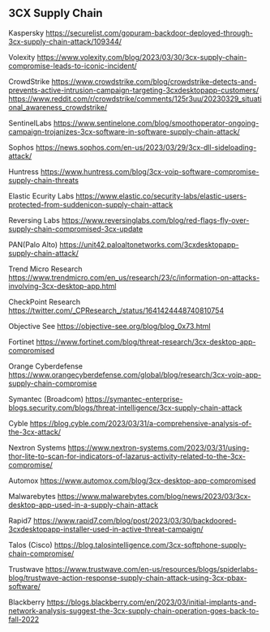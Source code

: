 
## 3CX Supply Chain

Kaspersky 
https://securelist.com/gopuram-backdoor-deployed-through-3cx-supply-chain-attack/109344/

Volexity
https://www.volexity.com/blog/2023/03/30/3cx-supply-chain-compromise-leads-to-iconic-incident/

CrowdStrike
https://www.crowdstrike.com/blog/crowdstrike-detects-and-prevents-active-intrusion-campaign-targeting-3cxdesktopapp-customers/
https://www.reddit.com/r/crowdstrike/comments/125r3uu/20230329_situational_awareness_crowdstrike/

SentinelLabs
https://www.sentinelone.com/blog/smoothoperator-ongoing-campaign-trojanizes-3cx-software-in-software-supply-chain-attack/

Sophos
https://news.sophos.com/en-us/2023/03/29/3cx-dll-sideloading-attack/

Huntress
https://www.huntress.com/blog/3cx-voip-software-compromise-supply-chain-threats

Elastic Ecurity Labs
https://www.elastic.co/security-labs/elastic-users-protected-from-suddenicon-supply-chain-attack

Reversing Labs
https://www.reversinglabs.com/blog/red-flags-fly-over-supply-chain-compromised-3cx-update

PAN(Palo Alto)
https://unit42.paloaltonetworks.com/3cxdesktopapp-supply-chain-attack/

Trend Micro Research
https://www.trendmicro.com/en_us/research/23/c/information-on-attacks-involving-3cx-desktop-app.html

CheckPoint Research
https://twitter.com/_CPResearch_/status/1641424448740810754

Objective See
https://objective-see.org/blog/blog_0x73.html

Fortinet
https://www.fortinet.com/blog/threat-research/3cx-desktop-app-compromised

Orange Cyberdefense
https://www.orangecyberdefense.com/global/blog/research/3cx-voip-app-supply-chain-compromise

Symantec (Broadcom)
https://symantec-enterprise-blogs.security.com/blogs/threat-intelligence/3cx-supply-chain-attack

Cyble
https://blog.cyble.com/2023/03/31/a-comprehensive-analysis-of-the-3cx-attack/

Nextron Systems
https://www.nextron-systems.com/2023/03/31/using-thor-lite-to-scan-for-indicators-of-lazarus-activity-related-to-the-3cx-compromise/

Automox
https://www.automox.com/blog/3cx-desktop-app-compromised

Malwarebytes
https://www.malwarebytes.com/blog/news/2023/03/3cx-desktop-app-used-in-a-supply-chain-attack

Rapid7
https://www.rapid7.com/blog/post/2023/03/30/backdoored-3cxdesktopapp-installer-used-in-active-threat-campaign/

Talos (Cisco)
https://blog.talosintelligence.com/3cx-softphone-supply-chain-compromise/

Trustwave
https://www.trustwave.com/en-us/resources/blogs/spiderlabs-blog/trustwave-action-response-supply-chain-attack-using-3cx-pbax-software/

Blackberry
https://blogs.blackberry.com/en/2023/03/initial-implants-and-network-analysis-suggest-the-3cx-supply-chain-operation-goes-back-to-fall-2022
